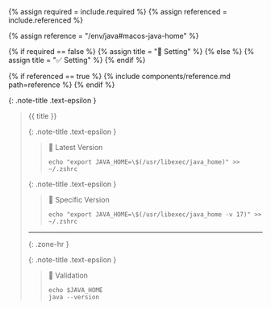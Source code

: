 <!-- LOCATION -->
<!-- _includes/components/java/ -->

<!-- INCLUDE -->
<!-- components/java/home-macos.md -->

<!-- VARIABLES -->
<!-- required:      [true, false], default to true -->
<!-- referenced:    [true, false], default to false -->


<!-- READ VARIABLES -->
{% assign required   = include.required %}
{% assign referenced = include.referenced %}


<!-- ASSIGN CONSTANTS -->
{% assign reference = "/env/java#macos-java-home" %}


<!-- DECIDE TO DISPLAY THE NECESSITY OF THE INSTALLATION -->
{% if required == false %}
    {% assign title = "🔲 Setting" %}
{% else %}
    {% assign title = "✅ Setting" %}
{% endif %}


<!-- DECIDE TO DISPLAY THE LINK OF THIS COMPONENT -->
{% if referenced == true %}
{% include components/reference.md path=reference %}
{% endif %}


<!-- MAIN CONTENT -->

{: .note-title .text-epsilon }
> {{ title }}
>
> {: .note-title .text-epsilon }
>> 🔘 Latest Version
>>
>> ```shell
>> echo "export JAVA_HOME=\$(/usr/libexec/java_home)" >> ~/.zshrc
>> ```
>
> {: .note-title .text-epsilon }
>> 🔘 Specific Version
>>
>> ```shell
>> echo "export JAVA_HOME=\$(/usr/libexec/java_home -v 17)" >> ~/.zshrc
>> ```
>
> <hr>{: .zone-hr }
>
> {: .note-title .text-epsilon }
>> 🔲 Validation
>>
>> ```shell
>> echo $JAVA_HOME
>> java --version
>> ```

